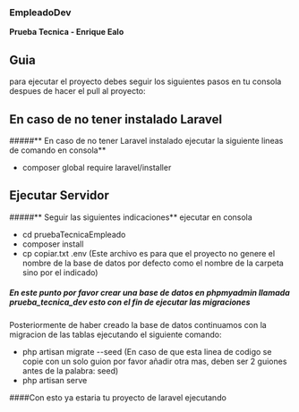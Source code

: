 ### EmpleadoDev
**Prueba Tecnica - Enrique Ealo**

## Guia
para ejecutar el proyecto debes seguir los siguientes pasos en tu consola despues de hacer el pull al proyecto:

## En caso de no tener instalado Laravel
#####** En caso de no tener Laravel instalado  ejecutar la siguiente lineas de comando en consola**
- composer global require laravel/installer

## Ejecutar Servidor
#####** Seguir las siguientes indicaciones**
ejecutar en consola
- cd pruebaTecnicaEmpleado
- composer install
- cp copiar.txt .env (Este archivo es para que el proyecto no genere el nombre de la base de datos por defecto como el nombre de la carpeta sino por el indicado)

##### **En este punto por favor crear una base de datos en phpmyadmin llamada prueba_tecnica_dev esto con el fin de ejecutar las migraciones**

Posteriormente de haber creado la base de datos continuamos con la migracion de las tablas ejecutando el siguiente comando:
- php artisan migrate -\-seed (En caso de que esta linea de codigo se copie con un solo guion por favor añadir otra mas, deben ser 2 guiones antes de la palabra: seed)
- php artisan serve

####Con esto ya estaria tu proyecto de laravel ejecutando
